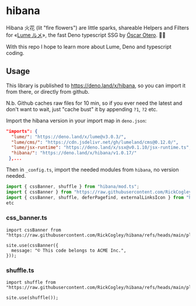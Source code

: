 # hibana

Hibana 火花 (lit "fire flowers") are little sparks, shareable Helpers and Filters for «[Lume ルメ](https://lume.land/)», the fast Deno typescript SSG by [Óscar Otero](https://oscarotero.com/). 🙏🏻

With this repo I hope to learn more about Lume, Deno and typescript coding. 

## Usage

This library is published to https://deno.land/x/hibana, so you can import it from there, or directly from github. 

N.b. Github caches raw files for 10 min, so if you ever need the latest and don't want to wait, just "cache bust" it by appending `?1`, `?2` etc.

Import the hibana version in your import map in `deno.json`:

```json
"imports": {
  "lume/": "https://deno.land/x/lume@v3.0.3/",
  "lume/cms/": "https://cdn.jsdelivr.net/gh/lumeland/cms@0.12.0/",
  "lume/jsx-runtime": "https://deno.land/x/ssx@v0.1.10/jsx-runtime.ts",
  "hibana/": "https://deno.land/x/hibana/v1.0.17/"
 },...
```

Then in `_config.ts`, import the needed modules from `hibana`, no version needed. 

```ts
import { cssBanner, shuffle } from "hibana/mod.ts";
import { cssBanner } from "https://raw.githubusercontent.com/RickCogley/hibana/v1.0.17/plugins/css_banner.ts?1";
import { cssBanner, shuffle, deferPagefind, externalLinksIcon } from "hibana/mod.ts";
etc
```

### css_banner.ts

```
import cssBanner from "https://raw.githubusercontent.com/RickCogley/hibana/refs/heads/main/plugins/css_banner.ts";

site.use(cssBanner({
  message: "© This code belongs to ACME Inc.",
}));
```

### shuffle.ts

```
import shuffle from "https://raw.githubusercontent.com/RickCogley/hibana/refs/heads/main/plugins/shuffle.ts";

site.use(shuffle());
```